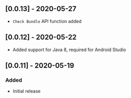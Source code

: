 ## [0.0.13] - 2020-05-27
- `Check Bundle` API function added

## [0.0.12] - 2020-05-22
- Added support for Java 8, required for Android Studio

## [0.0.11] - 2020-05-19
### Added
- Initial release

